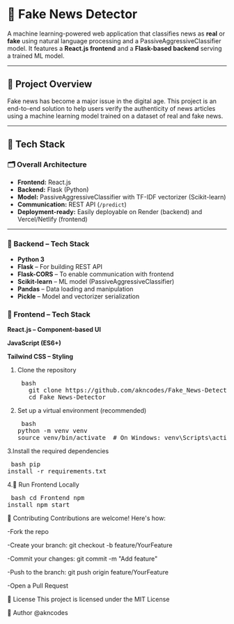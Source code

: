 # 📰 Fake News Detector

A machine learning-powered web application that classifies news as **real** or **fake** using natural language processing and a PassiveAggressiveClassifier model. It features a **React.js frontend** and a **Flask-based backend** serving a trained ML model.

---

## 🚀 Project Overview

Fake news has become a major issue in the digital age. This project is an end-to-end solution to help users verify the authenticity of news articles using a machine learning model trained on a dataset of real and fake news.

---

## 🧠 Tech Stack

### 🗂️ Overall Architecture

- **Frontend:** React.js
- **Backend:** Flask (Python)
- **Model:** PassiveAggressiveClassifier with TF-IDF vectorizer (Scikit-learn)
- **Communication:** REST API (`/predict`)
- **Deployment-ready:** Easily deployable on Render (backend) and Vercel/Netlify (frontend)

---

### 🔧 Backend – Tech Stack

- **Python 3**
- **Flask** – For building REST API
- **Flask-CORS** – To enable communication with frontend
- **Scikit-learn** – ML model (PassiveAggressiveClassifier)
- **Pandas** – Data loading and manipulation
- **Pickle** – Model and vectorizer serialization

### 🎨 Frontend – Tech Stack
**React.js – Component-based UI**

**JavaScript (ES6+)**

**Tailwind CSS – Styling**

1. Clone the repository
   <pre lang="markdown"> bash 
      git clone https://github.com/akncodes/Fake_News-Detector.git
      cd Fake_News-Detector </pre>

2. Set up a virtual environment (recommended)
   <pre lang="markdown"> bash 
   python -m venv venv
   source venv/bin/activate  # On Windows: venv\Scripts\activate </pre>
   
3.Install the required dependencies
    <pre lang="markdown"> bash 
   pip install -r requirements.txt</pre>
   
4.🚀 Run Frontend Locally
    <pre lang="markdown"> bash 
   cd Frontend
  npm install
  npm start</pre>
  

🤝 Contributing
Contributions are welcome! Here's how:

-Fork the repo

-Create your branch: git checkout -b feature/YourFeature

-Commit your changes: git commit -m "Add feature"

-Push to the branch: git push origin feature/YourFeature

-Open a Pull Request

📄 License
This project is licensed under the MIT License

👤 Author
@akncodes
